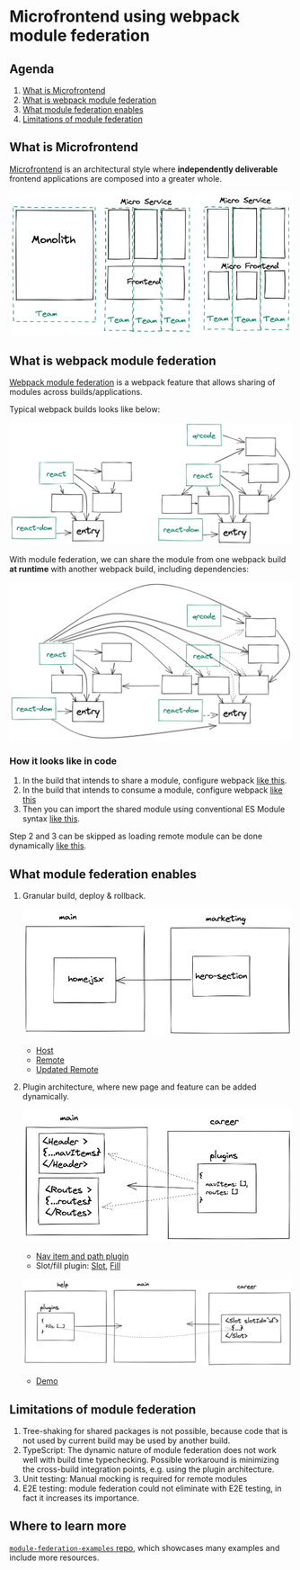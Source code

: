 # Microfrontend using webpack module federation

## Agenda

1. [What is Microfrontend](#what-is-microfrontend)
1. [What is webpack module federation](#what-is-webpack-module-federation)
1. [What module federation enables](#what-module-federation-enables)
1. [Limitations of module federation](#limitations-of-module-federation)

## What is Microfrontend

[Microfrontend](https://martinfowler.com/articles/micro-frontends.html) is an architectural style where **independently deliverable** frontend applications are composed into a greater whole.

![Comparisons of frontend architecture](microfrontend.png)

## What is webpack module federation

[Webpack module federation](https://webpack.js.org/concepts/module-federation/) is a webpack feature that allows sharing of modules across builds/applications.

Typical webpack builds looks like below:

![Webpack builds](webpack-builds.png)

With module federation, we can share the module from one webpack build **at runtime** with another webpack build, including dependencies:

![Webpack builds with module federation](webpack-builds-with-mf.png)

### How it looks like in code

1. In the build that intends to share a module, configure webpack [like this](https://github.com/malcolm-kee/federation-marketing-app/blob/main/webpack.config.js#L108).
2. In the build that intends to consume a module, configure webpack [like this](../webpack.config.js#L107)
3. Then you can import the shared module using conventional ES Module syntax [like this](../src/pages/home.jsx#L2).

Step 2 and 3 can be skipped as loading remote module can be done dynamically [like this](../src/index.js#L8).

## What module federation enables

1. Granular build, deploy & rollback.

   ![Setup](granular-deployment-setup.png)

   - [Host](https://federation-host.fly.dev/)
   - [Remote](https://federation-marketing-nfkcgpvm8-malcolm-kee.vercel.app)
   - [Updated Remote](https://federation-marketing-app-git-fix-change-hero-malcolm-kee.vercel.app)

1. Plugin architecture, where new page and feature can be added dynamically.

   ![Setup](plugin-setup.png)

   - [Nav item and path plugin](https://github.com/malcolm-kee/federation-career-app/blob/main/src/plugin.jsx#L4)
   - Slot/fill plugin: [Slot](https://github.com/malcolm-kee/federation-career-app/pull/4/files), [Fill](https://github.com/malcolm-kee/federation-help-app/blob/main/src/plugin.jsx#L4)

   ![Slot fill](slot-fill-setup.png)

   - [Demo](https://federation-host.fly.dev/)

## Limitations of module federation

1. Tree-shaking for shared packages is not possible, because code that is not used by current build may be used by another build.
1. TypeScript: The dynamic nature of module federation does not work well with build time typechecking. Possible workaround is minimizing the cross-build integration points, e.g. using the plugin architecture.
1. Unit testing: Manual mocking is required for remote modules
1. E2E testing: module federation could not eliminate with E2E testing, in fact it increases its importance.

## Where to learn more

[`module-federation-examples` repo](https://github.com/module-federation/module-federation-examples), which showcases many examples and include more resources.
